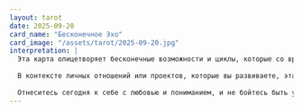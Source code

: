 ```yaml
---
layout: tarot
date: 2025-09-20
card_name: "Бесконечное Эхо"
card_image: "/assets/tarot/2025-09-20.jpg"
interpretation: |
  Эта карта олицетворяет бесконечные возможности и циклы, которые со временем возвращаются. Она символизирует, что ваше желание, энергия и мысли могут иметь мощный эффект на вашу реальность. В этот день вам может понадобиться прислушаться к своим внутренним эхо, чтобы понять, какое влияние ваши действия и выбор окажут на грядущие события. Это напоминание о том, что каждый шаг, который вы делаете, отзывается в важнейших аспектах вашей жизни.
  
  В контексте личных отношений или проектов, которые вы развиваете, эта карта говорит о том, что ваши усилия могут обрести новую жизнь. Возможно, старые идеи или связи, о которых вы подумали, уже не актуальны, могут дать вам новые перспективы. Позвольте себе заглянуть в прошлое, чтобы использовать уроки, которые вы получили, и применить их для вашего нынешнего положения. Прошлое и будущее пересекаются, создавая уникальную возможность для роста.
  
  Отнеситесь сегодня к себе с любовью и пониманием, и не бойтесь быть уязвимыми. Откройтесь новым возможностям, которые могут прийти из неожиданного источника. Ваш внутренний голос может стать проводником по этому пути. Уделите время для медитации или размышлений, чтобы поймать те самые искры вдохновения, которые могут привести к удивительным результатам.
---
```

